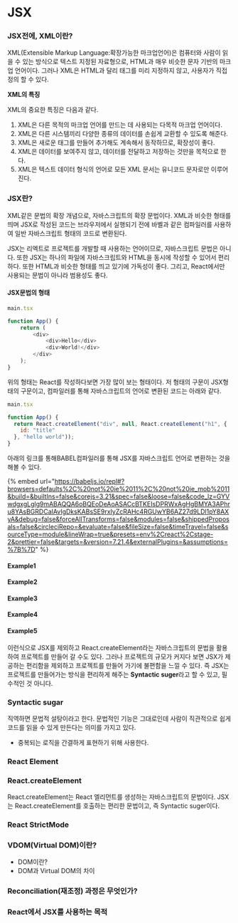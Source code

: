 # JSX

### JSX전에, XML이란?

XML(Extensible Markup Language:확장가능한 마크업언어)은 컴퓨터와 사람이 읽을 수 있는 방식으로 텍스트 지정된 자료형으로, HTML과 매우 비슷한 문자 기반의 마크업 언어이다. 그러나 XML은 HTML과 달리 태그를 미리 지정하지 않고, 사용자가 직접 정의 할 수 있다.



**XML의 특징**

XML의 중요한 특징은 다음과 같다.

1. XML은 다른 목적의 마크업 언어를 만드는 데 사용되는 다목적 마크업 언어이다.
2. XML은 다른 시스템끼리 다양한 종류의 데이터를 손쉽게 교환할 수 있도록 해준다.
3. XML은 새로운 태그를 만들어 추가해도 계속해서 동작하므로, 확장성이 좋다.
4. XML은 데이터를 보여주지 않고, 데이터를 전달하고 저장하는 것만을 목적으로 한다.
5. XML은 텍스트 데이터 형식의 언어로 모든 XML 문서는 유니코드 문자로만 이루어진다.

### JSX란?

XML같은 문법의 확장 개념으로, 자바스크립트의 확장 문법이다. XML과 비슷한 형태를 띄며 JSX로 작성된 코드는 브라우저에서 실행되기 전에 바벨과 같은 컴파일러를 사용하여 일반 자바스크립트 형태의 코드로 변환된다.

JSX는 리엑트로 프로젝트를 개발할 때 사용하는 언어이므로, 자바스크립트 문법은 아니다. 또한 JSX는 하나의 파일에 자바스크립트와 HTML을 동시에 작성할 수 있어서 편리하다. 또한 HTML과 비슷한 형태를 띄고 있기에 가독성이 좋다. 그리고, React에서만 사용되는 문법이 아니라 범용성도 좋다.

#### JSX문법의 형태

```javascript
main.tsx

function App() {
	return (
		<div>
			<div>Hello</div>
			<div>World!</div>
		</div>
	);
}
```

위의 형태는 React를 작성하다보면 가장 많이 보는 형태이다. 저 형태의 구문이 JSX형태의 구문이고, 컴파일러를 통해 자바스크립트의 언어로 변환된 코드는 아래와 같다.

```javascript
main.tsx

function App() {
  return React.createElement("div", null, React.createElement("h1", {
    id: "title"
  }, "hello world"));
}
```

아래의 링크를 통해BABEL컴파일러를 통해  JSX를 자바스크립트 언어로 변환하는 것을 해볼 수 있다.

{% embed url="https://babeljs.io/repl#?browsers=defaults%2C%20not%20ie%2011%2C%20not%20ie_mob%2011&build=&builtIns=false&corejs=3.21&spec=false&loose=false&code_lz=GYVwdgxgLglg9mABAQQA6oBQEoDeAoASACcBTKEIsDPRWxAgHgBMYA3APhru8YAsBGRDCaIAvIgDksKABsSE9rxIyZcRAHc4RGUwYB6AZ27d9LDl1pY8AXyA&debug=false&forceAllTransforms=false&modules=false&shippedProposals=false&circleciRepo=&evaluate=false&fileSize=false&timeTravel=false&sourceType=module&lineWrap=true&presets=env%2Creact%2Cstage-2&prettier=false&targets=&version=7.21.4&externalPlugins=&assumptions=%7B%7D" %}

#### Example1

#### Example2

#### Example3

#### Example4

#### Example5

이런식으로 JSX를 제외하고 React.createElement라는 자바스크립트의 문법을 활용하여 프로젝트를 만들어 갈 수도 있다. 그러나 프로젝트의 규모가 커지다 보면 JSX가 제공하는 편리함을 제외하고 프로젝트를 만들어 가기에 불편함을 느낄 수 있다. 즉 JSX는 프로젝트를 만들어가는 방식을 편리하게 해주는 **Syntactic suger**라고 할 수 있고, 필수적인 것 아니다.

### Syntactic sugar

직역하면 문법적 설탕이라고 한다. 문법적인 기능은 그대로인데 사람이 직관적으로 쉽게 코드를 읽을 수 있게 만든다는 의미를 가지고 있다.

* 중복되는 로직을 간결하게 표현하기 위해 사용한다.

### React Element

### React.createElement

React.createElement는 React 엘리먼트를 생성하는 자바스크립트의 문법이다. JSX는  React.createElement를 호출하는 편리한 문법이고, 즉 Syntactic suger이다.

### React StrictMode

### VDOM(Virtual DOM)이란?

* DOM이란?
* DOM과 Virtual DOM의 차이

### Reconciliation(재조정) 과정은 무엇인가?

### React에서 JSX를 사용하는 목적
